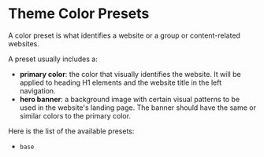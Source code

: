 # Theme Color Presets

A color preset is what identifies a website or a group or content-related websites.

A preset usually includes a:

- **primary color**: the color that visually identifies the website. It will be applied to heading H1 elements and the website title in the left navigation.
- **hero banner**: a background image with certain visual patterns to be used in the website's landing page. The banner should have the same or similar colors to the primary color.

Here is the list of the available presets:

- `base`
